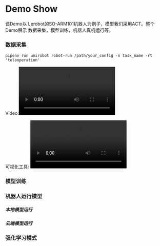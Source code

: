 # Demo Show

该Demo以 Lerobot的SO-ARM101机器人为例子，模型我们采用ACT。整个Demo展示 数据采集，模型训练，机器人真机运行等。

### 数据采集

```
pipenv run unirobot robot-run /path/your_config -n task_name -rt 'teleoperation'
```
Video:<video src="../asset/video/collect_data.mp4"></video>

可视化工具: <video src="../asset/video/vis_data.mp4"></video>

### 模型训练

### 机器人运行模型

##### 本地模型运行

##### 云端模型运行

### 强化学习模式